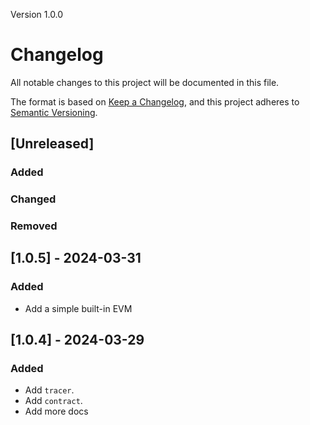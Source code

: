 Version 1.0.0
# Changelog

All notable changes to this project will be documented in this file.

The format is based on [Keep a Changelog](https://keepachangelog.com/en/1.1.0/),
and this project adheres to [Semantic Versioning](https://semver.org/spec/v2.0.0.html).

## [Unreleased]

### Added

### Changed

### Removed

## [1.0.5] - 2024-03-31

### Added 

- Add a simple built-in EVM

## [1.0.4] - 2024-03-29

### Added 

- Add `tracer`.
- Add `contract`.
- Add more docs


